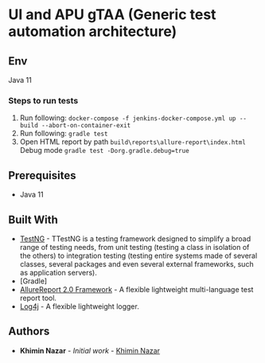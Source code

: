
# UI and APU gTAA (Generic test automation architecture)
## Env
Java 11
### Steps to run tests
1. Run following: `docker-compose -f jenkins-docker-compose.yml up --build --abort-on-container-exit`
2. Run following: `gradle test`
3. Open HTML report by path `build\reports\allure-report\index.html`
Debug mode
`gradle test -Dorg.gradle.debug=true`

## Prerequisites
 * Java 11
  
## Built With
  * [TestNG](http://testng.org/doc/) - TTestNG is a testing framework designed to simplify a broad range of testing needs, from unit testing (testing a class in isolation of the others) to integration testing (testing entire systems made of several classes, several packages and even several external frameworks, such as application servers).
  * [Gradle]
  * [AllureReport 2.0 Framework](https://github.com/allure-framework/) - A flexible lightweight multi-language test report tool.
  * [Log4j](https://logging.apache.org/log4j/2.x/) - A flexible lightweight logger.

          
## Authors
* **Khimin Nazar** - *Initial work* - [Khimin Nazar](https://github.com/naz1719)
